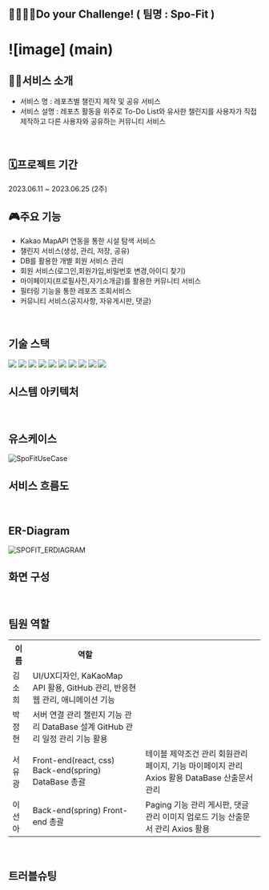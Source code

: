 
## 🚴‍♀️🚴‍♂️Do your Challenge! ( 팀명 : Spo-Fit )

 # ![image] (main)


## 👩‍🏫서비스 소개

* 서비스 명 : 레포츠별 챌린지 제작 및 공유 서비스
* 서비스 설명 : 레포츠 활동을 위주로 To-Do List와 유사한 챌린지를 사용자가 직접 제작하고 
	      다른 사용자와 공유하는 커뮤니티 서비스 
<br>

## 🗓프로젝트 기간 

2023.06.11 ~ 2023.06.25 (2주) 
<br>

## 🎮주요 기능

* Kakao MapAPI 연동을 통한 시설 탐색 서비스
* 챌린지 서비스(생성, 관리, 저장, 공유)
* DB를 활용한 개별 회원 서비스 관리
* 회원 서비스(로그인,회원가입,비밀번호 변경,아이디 찾기)
* 마이페이지(프로필사진,자기소개글)를 활용한 커뮤니티 서비스
* 필터링 기능을 통한 레포츠 조회서비스
* 커뮤니티 서비스(공지사항, 자유게시판, 댓글)
  
<br>

## 기술 스택 
  <img src="https://img.shields.io/badge/java-007396?style=for-the-badge&logo=java&logoColor=white"> 
  <img src="https://img.shields.io/badge/html5-E34F26?style=for-the-badge&logo=html5&logoColor=white"> 
  <img src="https://img.shields.io/badge/css-1572B6?style=for-the-badge&logo=css3&logoColor=white"> 
  <img src="https://img.shields.io/badge/oracle-F80000?style=for-the-badge&logo=oracle&logoColor=white"> 
  <img src="https://img.shields.io/badge/react-61DAFB?style=for-the-badge&logo=react&logoColor=black"> 
  <img src="https://img.shields.io/badge/node.js-339933?style=for-the-badge&logo=Node.js&logoColor=white">
  <img src="https://img.shields.io/badge/spring-6DB33F?style=for-the-badge&logo=spring&logoColor=white">
<img src="https://img.shields.io/badge/bootstrap-7952B3?style=for-the-badge&logo=bootstrap&logoColor=white">
 <img src="https://img.shields.io/badge/apache tomcat-F8DC75?style=for-the-badge&logo=apachetomcat&logoColor=white">
 <img src="https://img.shields.io/badge/github-181717?style=for-the-badge&logo=github&logoColor=white">
<br>

## 시스템 아키텍처

<br>

## 유스케이스
![SpoFitUseCase](https://github.com/2023-SMHRD-SW-Fullstack-1/sim_SpoFit/assets/126782416/b027a470-1b2f-428c-9c2a-980bb59bda75)
<br>

## 서비스 흐름도 

<br>


## ER-Diagram
![SPOFIT_ERDIAGRAM](https://github.com/2023-SMHRD-SW-Fullstack-1/sim_SpoFit/assets/126782416/c3682a97-65d5-44c1-a2fc-f98e9b90d583)
<br>

## 화면 구성

<br>

## 팀원 역할

<table>
  <tr>
	<th>이름</th>
	<th>역할</th>
  </tr>
  <tr>
	  <td>김 소 희</td>
	  <td>UI/UX디자인, KaKaoMap API 활용, GitHub 관리, 반응현 웹 관리, 애니메이션 기능</td>
  </tr>
  </tr>
  <tr>
	  <td>박 정 현</td>
	  <td>서버 연결 관리
		챌린지 기능 관리
		DataBase 설계
		GitHub 관리
		일정 관리 기능 활용</td>
  </tr>
  </tr>
  <tr>
	  <td>서 유 광 </td>
	  <td>
		Front-end(react, css)
		Back-end(spring)
		DataBase 총괄
	  </td>
	  <td>
		테이블 제약조건 관리
		회원관리 페이지, 기능
		마이페이지 관리
		Axios 활용
		DataBase 산출문서 관리
	  </td>
  </tr>
  </tr>
  <tr>
	  <td>이 선 아</td>
	  <td> 
		  Back-end(spring)
		  Front-end 총괄
	  </td>
	  <td>
		Paging 기능 관리
		게시판, 댓글 관리
		이미지 업로드 기능
		산출문서 관리
		Axios 활용
	  </td>
  </tr>
</table>
<br>

## 트러블슈팅

<br>
